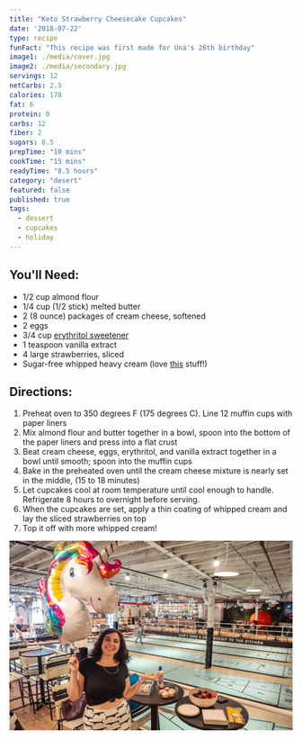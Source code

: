 ```yaml
---
title: "Keto Strawberry Cheesecake Cupcakes"
date: '2018-07-22'
type: recipe
funFact: "This recipe was first made for Una's 26th birthday"
image1: ./media/cover.jpg
image2: ./media/secondary.jpg
servings: 12
netCarbs: 2.5
calories: 178
fat: 6
protein: 0
carbs: 12
fiber: 2
sugars: 8.5
prepTime: "10 mins"
cookTime: "15 mins"
readyTime: "8.5 hours"
category: "desert"
featured: false
published: true
tags:
  - dessert
  - cupcakes
  - holiday
---
```


## You'll Need:

- 1/2 cup almond flour
- 1/4 cup (1/2 stick) melted butter
- 2 (8 ounce) packages of cream cheese, softened
- 2 eggs
- 3/4 cup [erythritol sweetener](https://amzn.to/2OwdAZD)
- 1 teaspoon vanilla extract
- 4 large strawberries, sliced
- Sugar-free whipped heavy cream (love [this](https://www.landolakes.com/products/whipping-cream-and-half-half/aerosol-whipped-cream/) stuff!)

## Directions:

1. Preheat oven to 350 degrees F (175 degrees C). Line 12 muffin cups with paper liners
2. Mix almond flour and butter together in a bowl, spoon into the bottom of the paper liners and press into a flat crust
3. Beat cream cheese, eggs, erythritol, and vanilla extract together in a bowl until smooth; spoon into the muffin cups
4. Bake in the preheated oven until the cream cheese mixture is nearly set in the middle, (15 to 18 minutes)
5. Let cupcakes cool at room temperature until cool enough to handle. Refrigerate 8 hours to overnight before serving.
6. When the cupcakes are set, apply a thin coating of whipped cream and lay the sliced strawberries on top
7. Top it off with more whipped cream!

![](./media/IMG_1366.jpg)